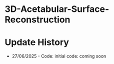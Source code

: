 # 3D-Acetabular-Surface-Reconstruction

# Update History
* 27/06/2025 - Code: initial code: coming soon
